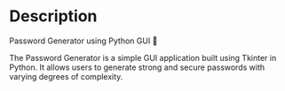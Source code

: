 <h1>Description </h1>
<p>Password Generator using Python GUI 🧮
<p>The Password Generator is a simple GUI application built using Tkinter in Python. It allows users to generate strong and secure passwords with varying degrees of complexity.</p>
